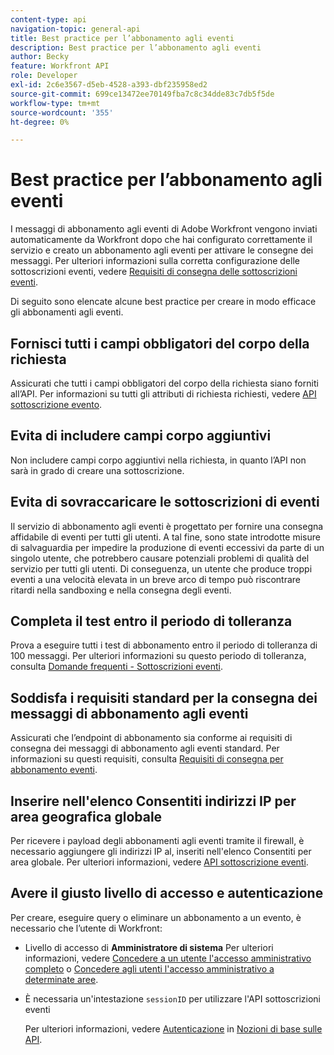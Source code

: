 ```yaml
---
content-type: api
navigation-topic: general-api
title: Best practice per l’abbonamento agli eventi
description: Best practice per l’abbonamento agli eventi
author: Becky
feature: Workfront API
role: Developer
exl-id: 2c6e3567-d5eb-4528-a393-dbf235958ed2
source-git-commit: 699ce13472ee70149fba7c8c34dde83c7db5f5de
workflow-type: tm+mt
source-wordcount: '355'
ht-degree: 0%

---
```



# Best practice per l’abbonamento agli eventi

I messaggi di abbonamento agli eventi di Adobe Workfront vengono inviati automaticamente da Workfront dopo che hai configurato correttamente il servizio e creato un abbonamento agli eventi per attivare le consegne dei messaggi. Per ulteriori informazioni sulla corretta configurazione delle sottoscrizioni eventi, vedere [Requisiti di consegna delle sottoscrizioni eventi](../../wf-api/general/setup-event-sub-endpoint.md).


Di seguito sono elencate alcune best practice per creare in modo efficace gli abbonamenti agli eventi.

## Fornisci tutti i campi obbligatori del corpo della richiesta

Assicurati che tutti i campi obbligatori del corpo della richiesta siano forniti all’API. Per informazioni su tutti gli attributi di richiesta richiesti, vedere [API sottoscrizione evento](../../wf-api/general/event-subs-api.md).

## Evita di includere campi corpo aggiuntivi

Non includere campi corpo aggiuntivi nella richiesta, in quanto l’API non sarà in grado di creare una sottoscrizione.

## Evita di sovraccaricare le sottoscrizioni di eventi

Il servizio di abbonamento agli eventi è progettato per fornire una consegna affidabile di eventi per tutti gli utenti. A tal fine, sono state introdotte misure di salvaguardia per impedire la produzione di eventi eccessivi da parte di un singolo utente, che potrebbero causare potenziali problemi di qualità del servizio per tutti gli utenti. Di conseguenza, un utente che produce troppi eventi a una velocità elevata in un breve arco di tempo può riscontrare ritardi nella sandboxing e nella consegna degli eventi.

## Completa il test entro il periodo di tolleranza

Prova a eseguire tutti i test di abbonamento entro il periodo di tolleranza di 100 messaggi. Per ulteriori informazioni su questo periodo di tolleranza, consulta [Domande frequenti - Sottoscrizioni eventi](../../wf-api/general/event-subs-faq.md).

## Soddisfa i requisiti standard per la consegna dei messaggi di abbonamento agli eventi

Assicurati che l’endpoint di abbonamento sia conforme ai requisiti di consegna dei messaggi di abbonamento agli eventi standard. Per informazioni su questi requisiti, consulta [Requisiti di consegna per abbonamento eventi](../../wf-api/general/setup-event-sub-endpoint.md).

## Inserire nell&#39;elenco Consentiti indirizzi IP per area geografica globale

Per ricevere i payload degli abbonamenti agli eventi tramite il firewall, è necessario aggiungere gli indirizzi IP al, inseriti nell&#39;elenco Consentiti per area globale. Per ulteriori informazioni, vedere [API sottoscrizione eventi](../../wf-api/general/event-subs-api.md).

## Avere il giusto livello di accesso e autenticazione

Per creare, eseguire query o eliminare un abbonamento a un evento, è necessario che l’utente di Workfront:

* Livello di accesso di **Amministratore di sistema**
Per ulteriori informazioni, vedere [Concedere a un utente l&#39;accesso amministrativo completo](../../administration-and-setup/add-users/configure-and-grant-access/grant-a-user-full-administrative-access.md) o [Concedere agli utenti l&#39;accesso amministrativo a determinate aree](../../administration-and-setup/add-users/configure-and-grant-access/grant-users-admin-access-certain-areas.md).

* È necessaria un&#39;intestazione `sessionID` per utilizzare l&#39;API sottoscrizioni eventi

  Per ulteriori informazioni, vedere [Autenticazione](api-basics.md#authentication) in [Nozioni di base sulle API](api-basics.md).
